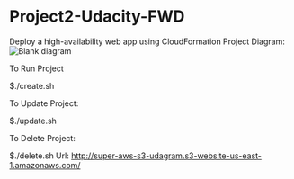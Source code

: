 # Project2-Udacity-FWD

Deploy a high-availability web app using CloudFormation
Project Diagram:![Blank diagram](https://user-images.githubusercontent.com/103249455/183248294-d2397a3d-67de-4f91-8b4d-5f79acca3d57.jpeg)

To Run Project

\$./create.sh

To Update Project:

\$./update.sh

To Delete Project:

\$./delete.sh
Url:
http://super-aws-s3-udagram.s3-website-us-east-1.amazonaws.com/
